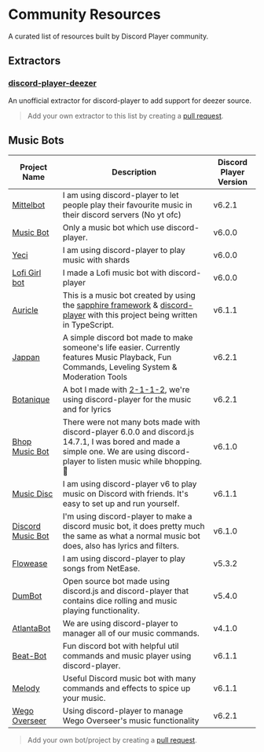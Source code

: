# Community Resources

A curated list of resources built by Discord Player community.

## Extractors

### [discord-player-deezer](https://npm.im/discord-player-deezer)

An unofficial extractor for discord-player to add support for deezer source.

> Add your own extractor to this list by creating a [pull request](https://github.com/Androz2091/discord-player).

## Music Bots

| Project Name | Description | Discord Player Version |
| --- | --- | --- |
| [Mittelbot](https://github.com/Mittelbots/Mittelbot) | I am using discord-player to let people play their favourite music in their discord servers (No yt ofc) | v6.2.1 |
| [Music Bot](https://github.com/JazzyArmando1234/music-bot/tree/master) | Only a music bot which use discord-player. | v6.0.0 |
| [Yeci](https://github.com/yeci226/yeci-bot) | I am using discord-player to play music with shards | v6.0.0 |
| [Lofi Girl bot](https://github.com/Greensky-gs/Lofi-girl) | I made a Lofi music bot with discord-player | v6.0.0 |
| [Auricle](https://github.com/itsauric/auricle-music-bot) | This is a music bot created by using the [sapphire framework](https://github.com/sapphiredev/framework) & [discord-player](https://github.com/Androz2091/discord-player/tree/master) with this project being written in TypeScript. | v6.1.1 |
| [Jappan](https://github.com/febkosq8/Jappan) | A simple discord bot made to make someone's life easier. Currently features Music Playback, Fun Commands, Leveling System & Moderation Tools | v6.2.1 |
| [Botanique](https://git.mylloon.fr/ConfrerieDuKassoulait/Botanique) | A bot I made with [2-1-1-2](https://github.com/2-1-1-2), we're using discord-player for the music and for lyrics | v6.2.1 |
| [Bhop Music Bot](https://github.com/akanora/bhop-music-bot) | There were not many bots made with discord-player 6.0.0 and discord.js 14.7.1, I was bored and made a simple one. We are using discord-player to listen music while bhopping. 🐇| v6.1.0 |
| [Music Disc](https://github.com/hmes98318/Music-Disc) | I am using discord-player v6 to play music on Discord with friends. It's easy to set up and run yourself. | v6.1.1 |
| [Discord Music Bot](https://github.com/ervin-sungkono/Discord-Music-Bot) | I'm using discord-player to make a discord music bot, it does pretty much the same as what a normal music bot does, also has lyrics and filters. | v6.1.0 |
| [Flowease](https://github.com/Lutra-Fs/Flowease) | I am using discord-player to play songs from NetEase. | v5.3.2 |
| [DumBot](https://github.com/Mateo-Wallace/MP2-Discord-DumBot-V2) | Open source bot made using discord.js and discord-player that contains dice rolling and music playing functionality. | v5.4.0 |
| [AtlantaBot](https://github.com/Androz2091/AtlantaBot) | We are using discord-player to manager all of our music commands. | v4.1.0 |
| [Beat-Bot](https://github.com/IslandRhythms/Beat-Bot) | Fun discord bot with helpful util commands and music player using discord-player. | v6.1.1 |
| [Melody](https://github.com/NerdyTechy/Melody) | Useful Discord music bot with many commands and effects to spice up your music. | v6.1.1 |
| [Wego Overseer](https://github.com/rickklaasboer/wego-overseer) | Using discord-player to manage Wego Overseer's music functionality | v6.2.1 |

> Add your own bot/project by creating a [pull request](https://github.com/Androz2091/discord-player).
